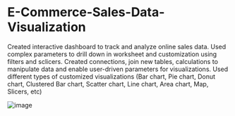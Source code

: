 # E-Commerce-Sales-Data-Visualization

Created interactive dashboard to track and analyze online sales data.
Used complex parameters to drill down in worksheet and customization using filters and sclicers.
Created connections, join new tables, calculations to manipulate data and enable user-driven parameters for visualizations.
Used different types of customized visualizations (Bar chart, Pie chart, Donut chart, Clustered Bar chart, Scatter chart, Line chart, Area chart, Map, Slicers, etc)

![image](https://github.com/user-attachments/assets/c2f83737-7818-4418-b2ba-6e3967689136)
